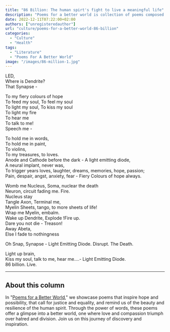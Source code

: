 ```yaml
---
title: "86 Billion: The human spirt's fight to live a meaningful life"
description: "Poems for a better world is collection of poems composed by UN-aligneders for a better better and fairer future."
date: 2022-12-11T07:22:00+02:00
authors: ["unregisteredauthor"]
url: "culture/poems-for-a-better-world-86-billion"
categories: 
  - "Culture"
  - "Health"
tags: 
  - "Literature"
  - "Poems For A Better World"
image: "/images/86-million-1.jpg"
---
```


LED,  
Where is Dendrite?  
That Synapse - 

To my fiery colours of hope  
To feed my soul, To feel my soul  
To light my soul, To kiss my soul  
To light my fire  
To hear me  
To talk to me!  
Speech me - 

To hold me in words,  
To hold me in paint,  
To violins,  
To my treasures, to loves.  
Anode and Cathode before the dark - 
A light emitting diode,  
A neural implant, never was,  
To trigger years loves, laughter, dreams, memories, hope, passion;  
Pain, despair, angst, anxiety, fear - 
Fiery Colours of hope always. 

Womb me Nucleus, Soma, nuclear the death  
Neuron, circuit fading me. Fire.  
Nucleus stay  
Tangle Axon, Terminal me,  
Myelin Sheets, tango, to more sheets of life!  
Wrap me Myelin, embalm.  
Wake up Dendrite, Explode !Fire up.  
Dare you not die - Treason!  
Away Abeta,  
Else I fade to nothingness 

Oh Snap, Synapse - 
Light Emitting Diode. Disrupt. The Death. 

Light up brain,   
Kiss my soul, talk to me, hear me….- 
Light Emitting Diode.  
86 billion. Live. 

* * *

## About this column

In "[Poems for a Better World](https://un-aligned.org/tag/poems-for-a-better-world/)," we showcase poems that inspire hope and possibility, that call for justice and equality, and remind us of the beauty and resilience of the human spirit. Through the power of words, these poems offer a glimpse into a better world, one where love and compassion triumph over hatred and division. Join us on this journey of discovery and inspiration.

